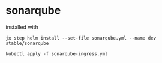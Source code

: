 # sonarqube
installed with


	jx step helm install --set-file sonarqube.yml --name dev stable/sonarqube

	kubectl apply -f sonarqube-ingress.yml  